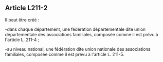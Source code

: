 ## Article L211-2

Il peut être créé :

-dans chaque département, une fédération départementale dite union départementale des associations
familiales, composée comme il est prévu à l'article L. 211-4 ;

-au niveau national, une fédération dite union nationale des associations familiales, composée comme il est
prévu à l'article L. 211-5.

